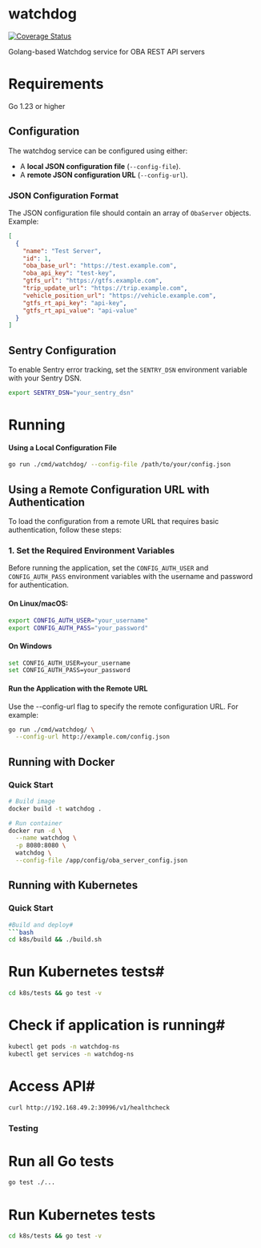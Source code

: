 # watchdog

[![Coverage Status](https://coveralls.io/repos/github/OneBusAway/watchdog/badge.svg?branch=main)](https://coveralls.io/github/OneBusAway/watchdog?branch=main)

Golang-based Watchdog service for OBA REST API servers

# Requirements

Go 1.23 or higher

## Configuration

The watchdog service can be configured using either:
- A **local JSON configuration file** (`--config-file`).
- A **remote JSON configuration URL** (`--config-url`).

### JSON Configuration Format

The JSON configuration file should contain an array of `ObaServer` objects. Example:

```json
[
  {
    "name": "Test Server",
    "id": 1,
    "oba_base_url": "https://test.example.com",
    "oba_api_key": "test-key",
    "gtfs_url": "https://gtfs.example.com",
    "trip_update_url": "https://trip.example.com",
    "vehicle_position_url": "https://vehicle.example.com",
    "gtfs_rt_api_key": "api-key",
    "gtfs_rt_api_value": "api-value"
  }
]
```

## Sentry Configuration

To enable Sentry error tracking, set the `SENTRY_DSN` environment variable with your Sentry DSN.

```sh
export SENTRY_DSN="your_sentry_dsn"
```

# Running

#### **Using a Local Configuration File**

```bash
go run ./cmd/watchdog/ --config-file /path/to/your/config.json
```

## **Using a Remote Configuration URL with Authentication**

To load the configuration from a remote URL that requires basic authentication, follow these steps:

### 1. **Set the Required Environment Variables**
Before running the application, set the `CONFIG_AUTH_USER` and `CONFIG_AUTH_PASS` environment variables with the username and password for authentication.

#### On Linux/macOS:

```bash
export CONFIG_AUTH_USER="your_username"
export CONFIG_AUTH_PASS="your_password"
```

#### On Windows

```bash
set CONFIG_AUTH_USER=your_username
set CONFIG_AUTH_PASS=your_password
```

####  Run the Application with the Remote URL

 Use the --config-url flag to specify the remote configuration URL. For example:


```bash
go run ./cmd/watchdog/ \
  --config-url http://example.com/config.json
```

## **Running with Docker**

### Quick Start
```bash
# Build image
docker build -t watchdog .

# Run container
docker run -d \
  --name watchdog \
  -p 8080:8080 \
  watchdog \
  --config-file /app/config/oba_server_config.json
```

## **Running with Kubernetes**

### Quick Start
```bash
#Build and deploy#
```bash
cd k8s/build && ./build.sh
```
# Run Kubernetes tests#
```bash
cd k8s/tests && go test -v
```
# Check if application is running#
```bash
kubectl get pods -n watchdog-ns
kubectl get services -n watchdog-ns
```
# Access API#
```bash
curl http://192.168.49.2:30996/v1/healthcheck
```

### Testing
# Run all Go tests
```bash
go test ./...
```
# Run Kubernetes tests
```bash
cd k8s/tests && go test -v
```





